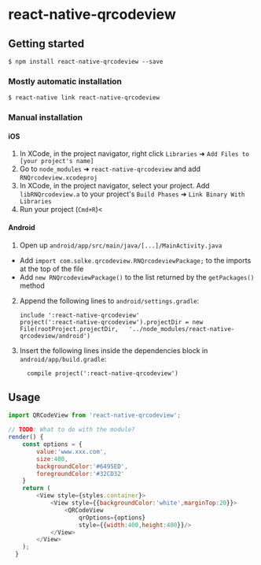 
# react-native-qrcodeview

## Getting started

`$ npm install react-native-qrcodeview --save`

### Mostly automatic installation

`$ react-native link react-native-qrcodeview`

### Manual installation


#### iOS

1. In XCode, in the project navigator, right click `Libraries` ➜ `Add Files to [your project's name]`
2. Go to `node_modules` ➜ `react-native-qrcodeview` and add `RNQrcodeview.xcodeproj`
3. In XCode, in the project navigator, select your project. Add `libRNQrcodeview.a` to your project's `Build Phases` ➜ `Link Binary With Libraries`
4. Run your project (`Cmd+R`)<

#### Android

1. Open up `android/app/src/main/java/[...]/MainActivity.java`
  - Add `import com.solke.qrcodeview.RNQrcodeviewPackage;` to the imports at the top of the file
  - Add `new RNQrcodeviewPackage()` to the list returned by the `getPackages()` method
2. Append the following lines to `android/settings.gradle`:
  	```
  	include ':react-native-qrcodeview'
  	project(':react-native-qrcodeview').projectDir = new File(rootProject.projectDir, 	'../node_modules/react-native-qrcodeview/android')
  	```
3. Insert the following lines inside the dependencies block in `android/app/build.gradle`:
  	```
      compile project(':react-native-qrcodeview')
  	```


## Usage
```javascript
import QRCodeView from 'react-native-qrcodeview';

// TODO: What to do with the module?
render() {
    const options = {
        value:'www.xxx.com',
        size:400,
        backgroundColor:'#6495ED',
        foregroundColor:'#32CD32'
    }
    return (
        <View style={styles.container}>
            <View style={{backgroundColor:'white',marginTop:20}}>
                <QRCodeView 
                    qrOptions={options} 
                    style={{width:400,height:400}}/>
            </View>
        </View>
    );
  }
```
  